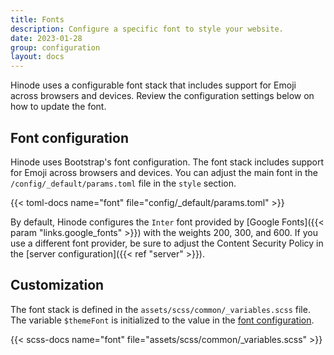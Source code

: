 ```yaml
---
title: Fonts
description: Configure a specific font to style your website.
date: 2023-01-28
group: configuration
layout: docs
---
```


Hinode uses a configurable font stack that includes support for Emoji across browsers and devices. Review the configuration settings below on how to update the font.

## Font configuration

Hinode uses Bootstrap's font configuration. The font stack includes support for Emoji across browsers and devices. You can adjust the main font in the `/config/_default/params.toml` file in the `style` section.

{{< toml-docs name="font" file="config/_default/params.toml" >}}

 By default, Hinode configures the `Inter` font provided by [Google Fonts]({{< param "links.google_fonts" >}}) with the weights 200, 300, and 600. If you use a different font provider, be sure to adjust the Content Security Policy in the [server configuration]({{< ref "server" >}}).

## Customization

The font stack is defined in the `assets/scss/common/_variables.scss` file. The variable `$themeFont` is initialized to the value in the [font configuration](#font-configuration).

{{< scss-docs name="font" file="assets/scss/common/_variables.scss" >}}
